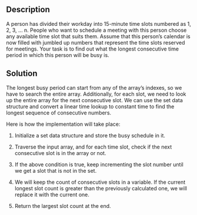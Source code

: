 ## Description

A person has divided their workday into 15-minute time slots numbered as 1, 2, 3, ... n. People who want to schedule a meeting with this person choose any available time slot that suits them. Assume that this person’s calendar is now filled with jumbled up numbers that represent the time slots reserved for meetings. Your task is to find out what the longest consecutive time period in which this person will be busy is.

## Solution

The longest busy period can start from any of the array’s indexes, so we have to search the entire array. Additionally, for each slot, we need to look up the entire array for the next consecutive slot. We can use the set data structure and convert a linear time lookup to constant time to find the longest sequence of consecutive numbers.

Here is how the implementation will take place:

1. Initialize a set data structure and store the busy schedule in it.

2. Traverse the input array, and for each time slot, check if the next consecutive slot is in the array or not.

3. If the above condition is true, keep incrementing the slot number until we get a slot that is not in the set.

4. We will keep the count of consecutive slots in a variable. If the current longest slot count is greater than the previously calculated one, we will replace it with the current one.

5. Return the largest slot count at the end.




